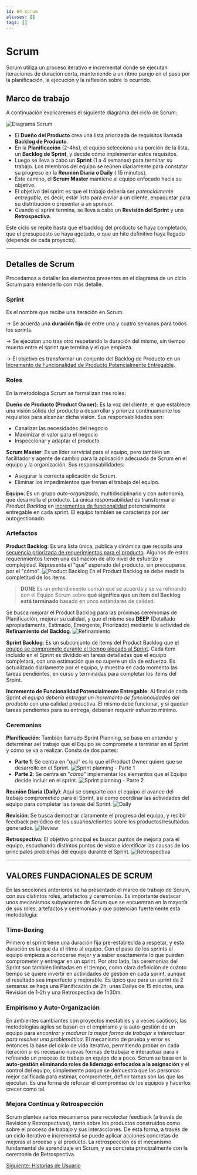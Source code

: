 ```yaml
---
id: 04-scrum
aliases: []
tags: []
---
```


# Scrum
Scrum utiliza un proceso iterativo e incremental donde se ejecutan iteraciones de duración corta, manteniendo a un ritmo parejo en el paso por la planificación, la ejecución y la reflexión sobre lo ocurrido.

## Marco de trabajo
A continuación explicaremos el siguiente diagrama del ciclo de Scrum:

![Diagrama Scrum](../assets/metodologias_agiles/diagrama-scrum.jpg)

- El **Dueño del Producto** crea una lista priorizada de requisitos llamada **Backlog de Producto**.
- En la **Planificación** (2-4hs), el equipo selecciona una porción de la lista, un **Backlog de Sprint**, y decide cómo implementar estos requisitos.
- Luego se lleva a cabo un **Sprint** (1 a 4 semanas) para terminar su trabajo. Los miembros del equipo se reúnen diariamente para constatar su progreso en la **Reunión Diaria o Daily** ( 15 minutos).
- Este camino, el **Scrum Master** mantiene al equipo enfocado hacia su objetivo.
- El objetivo del sprint es que el trabajo debería ser *potencialmente entregable*, es decir, estar listo para enviar a un cliente, enpaquetar para su distribución o presentar a un sponsor.
- Cuando el sprint termina, se lleva a cabo un **Revisión del Sprint** y una **Retrospectiva**.

Este ciclo se repite hasta que el backlog del producto se haya completado, que el presupuesto se haya agotado, o que un hito definitivo haya llegado (depende de cada proyecto).

---

## Detalles de Scrum
Procedamos a detallar los elementos presentes en el diagrama de un ciclo Scrum para entenderlo con más detalle.

### Sprint
Es el nombre que recibe una iteración en Scrum.

→ Se acuerda una **duración fija** de entre una y cuatro semanas para todos los sprints.

→ Se ejecutan uno tras otro respetando la duración del mismo, sin tiempo muerto entre el sprint que termina y el que empieza.

→ El objetivo es transformar un conjunto del Backlog de Producto en un <u>Incremento de Funcionalidad de Producto Potencialmente Entregable</u>.

### Roles
En la metodología Scrum se formalizan tres roles:

**Dueño de Producto (Product Owner)**: Es la voz del cliente, el que establece una visión sólida del producto a desarrollar y prioriza continuamente los requisitos para alcanzar dicha visión.
Sus responsabilidades son:
- Canalizar las necesidades del negocio
- Maximizar el valor para el negocio
- Inspeccionar y adaptar el producto

**Scrum Master**: Es un líder servicial para el equipo, pero también un facilitador y agente de cambio para la aplicación adecuada de Scrum en el equipo y la organización.
Sus responsabilidades:
- Asegurar la correcta aplicación de Scrum.
- Eliminar los impedimientos que frenan el trabajo del equipo.

**Equipo**: Es un grupo *auto-organizado*, multidisciplinario y con autonomía, que desarrolla el producto. La única responsabilidad es transformar el *Product Backlog* en <u>incrementos de funcionalidad</u> potencialmente entregable en cada sprint. El equipo también se caracteriza por ser autogestionado.

### Artefactos

**Product Backlog**: Es una lista única, pública y dinámica que recopila una <u>secuencia priorizada de requerimientos para el producto</u>. Algunos de estos requerimientos tienen una estimación de alto nivel de esfuerzo y complejidad. Representa el "qué" esperado del producto, sin preocuparse por el "cómo".
![Product Backlog](../assets/metodologias_agiles/product-backlog.jpg)
En el Product Backlog se debe medir la completitud de los ítems.

> **DONE**
> Es un entendimiento común que se acuerda y se va refinando con el Equipo Scrum sobre **qué significa que un ítem del Backlog está terminado** basado en unos estándares de calidad.

Se busca mejorar el Product Backlog para las próximas ceremonias de Planificación, mejorar su calidad, y que el mismo sea **DEEP** (Detallado apropiadamente, Estimado, Emergente, Priorizado) mediante la actividad de **Refinamiento del Backlog**.
![Refinamiento](../assets/metodologias_agiles/refinamiento.jpg)

**Sprint Backlog**: Es un subconjunto de ítems del Product Backlog que <u>el equipo se compromete durante el tiempo alocado al Sprint</u>. Cada ítem incluido en el Sprint es dividido en tareas detalladas que el equipo completará, con una estimación que no supere un día de esfuerzo.
Es actualizado diariamente por el equipo, y muestra en cada momento las tareas pendientes, en curso y terminadas para completar los items del Srpint.

**Incremento de Funcionalidad Potencialmente Entregable**: Al final de cada Sprint *el equipo debería entregar un incremento de funcionalidades del producto* con una calidad productiva. El mismo debe funcionar, y si quedan tareas pendientes para su entrega, deberían requerir esfuerzo mínimo.

### Ceremonias

**Planificación**: También llamado Sprint Planning, se basa en entender y determinar ael trabajo que el Equipo se compromete a terminar en el Sprint y cómo se va a realizar.
Consta de dos partes:
- **Parte 1**: Se centra en "*qué*" es lo que el Product Owner quiere que se desarrolle en el Sprint.
![Sprint planning - Parte 1](../assets/metodologias_agiles/sprint-planning-1.jpg)
- **Parte 2**: Se centra en "*cómo*" implementar los elementos que el Equipo decide incluir en el sprint.
![Sprint planning - Parte 2](../assets/metodologias_agiles/sprint-planning-2.jpg)

**Reunión Diaria (Daily)**: Aquí se comparte con el equipo el avance del trabajo comprometido para el Sprint, así como coordinar las actividades del equipo para completar las tareas del Sprint.
![Daily](../assets/metodologias_agiles/daily.jpg)

**Revisión**: Se busca demostrar claramente el progreso del equipo, y recibir feedback periódico de los usuarios/clientes sobre los productos/resultados generados.
![Review](../assets/metodologias_agiles/review.jpg)

**Retrospectiva**: El objetivo principal es buscar puntos de mejoría para el equipo, escuchando distintos puntos de vista e identificar las causas de los principales problemas del equipo durante el Sprint.
![Retrospectiva](../assets/metodologias_agiles/retrospectiva.jpg)

---

## VALORES FUNDACIONALES DE SCRUM
En las secciones anteriores se ha presentado el marco de trabajo de Scrum, con sus distintos roles, artefactos y ceremonias.
Es importante destacar unos mecanismos subyacentes de Scrum que se encuentran en la mayoría de sus roles, artefactos y ceremonias y que potencian fuertemente esta metodología:

### Time-Boxing
Primero el sprint tiene una duración fija pre-establecida a respetar, y esta duración es la que da el ritmo al equipo. Con el paso de los sprints el equipo empieza a conocerse mejor y a saber exactamente lo que pueden comprometer y entregar en un sprint.
Por otro lado, las ceremonias del Sprint son también limitadas en el tiempo, como clara definición de cuánto tiempo se quiere invertir en actividades de gestión en cada sprint, aunque el resultado sea imperfecto y mejorable. Es típico que para un sprint de 2 semanas se haga una Planificación de 2h, unas Dailys de 15 minutos, una Revisión de 1-2h y una Retrospectiva de 1h30m.


### Empirismo y Auto-Organización
En ambientes cambiantes con proyectos inestables y a veces caóticos, las metodologías ágiles se basan en el empirismo y la auto-gestión de un equipo para *encontrar y madurar la mejor forma de trabajar e interactuar para resolver una problemática*.
El mecanismo de prueba y error es entonces la base del ciclo de vida iterativo, permitiendo probar en cada iteración si es necesario nuevas formas de trabajar e interactuar para ir refinando un proceso de trabajo en equipo de a poco.
Scrum se basa en la **auto-gestión eliminando roles de liderazgo enfocados a la asignación** y el control del equipo, simplemente porque se demuestra que las personas mejor calificada para estimar, comprometer, definir tareas son las que las ejecutan. Es una
forma de reforzar el compromiso de los equipos y hacerlos crecer como tal.

### Mejora Continua y Retrospección
Scrum plantea varios mecanismos para recolectar feedback (a través de Revisión y Retrospectivas), tanto sobre los productos construidos como sobre el proceso de trabajo y sus interacciones. De esta forma, a través de un ciclo iterativo e incremental se puede aplicar acciones concretas de mejoras al proceso y al producto.
La retrospección es el mecanismo fundamental de aprendizaje en Scrum, y se concreta principalmente con la ceremonia de Retrospectiva.

[Siguiente: Historias de Usuario](05-historias-de-usuario.md)
